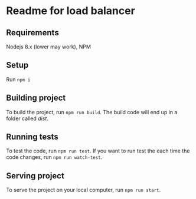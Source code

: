# Readme for load balancer

## Requirements
Nodejs 8.x (lower may work),
NPM

## Setup
Run `npm i`

## Building project
To build the project, run `npm run build`. The build code will end up in a folder called *dist*.

## Running tests
To test the code, run `npm run test`. If you want to run test the each time the code changes, run `npm run watch-test`.

## Serving project
To serve the project on your local computer, run `npm run start`.